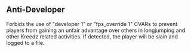 ## Anti-Developer

Forbids the use of "developer 1" or "fps_override 1" CVARs to prevent players from gaining an unfair advantage over others in longjumping and other Kreedz related activities. If detected, the player will be slain and logged to a file.